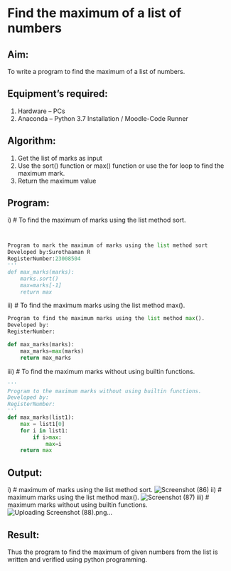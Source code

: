 # Find the maximum of a list of numbers
## Aim:
To write a program to find the maximum of a list of numbers.
## Equipment’s required:
1.	Hardware – PCs
2.	Anaconda – Python 3.7 Installation / Moodle-Code Runner
## Algorithm:
1.	Get the list of marks as input
2.	Use the sort() function or max() function or use the for loop to find the maximum mark.
3.	Return the maximum value
## Program:

i)	# To find the maximum of marks using the list method sort.
```Python


Program to mark the maximum of marks using the list method sort
Developed by:Surothaaman R
RegisterNumber:23008504
'''
def max_marks(marks):
    marks.sort()
    max=marks[-1]
    return max

```

ii)	# To find the maximum marks using the list method max().
```Python
Program to find the maximum marks using the list method max().
Developed by: 
RegisterNumber: 

def max_marks(marks):
    max_marks=max(marks)
    return max_marks

```

iii) # To find the maximum marks without using builtin functions.
```Python
''' 
Program to the maximum marks without using builtin functions.
Developed by: 
RegisterNumber: 
'''
def max_marks(list1):
    max = list1[0]
    for i in list1:
        if i>max:
            max=i
    return max


```
## Output:
i) # maximum of marks using the list method sort.
![Screenshot (86)](https://github.com/surothaaman/FindMaximum/assets/133313653/bfab2bde-6fe0-40a0-ac75-286badc552f5)
ii) # maximum marks using the list method max().
![Screenshot (87)](https://github.com/surothaaman/FindMaximum/assets/133313653/6468ebea-629a-4659-8c7d-b21d2acdfdc1)
iii) # maximum marks without using builtin functions.
![Uploading Screenshot (88).png…]()



## Result:
Thus the program to find the maximum of given numbers from the list is written and verified using python programming.
